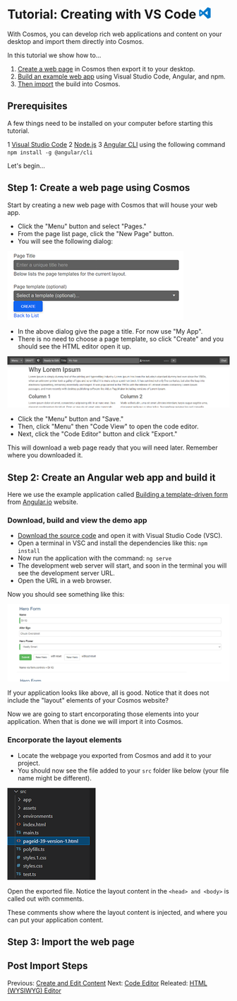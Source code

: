 # Tutorial: Creating with VS Code ![VS Code Icon](https://github.com/CosmosSoftware/Cosmos.Cms/blob/main/Documentation/Content/Editors/vs-code-icon.png)

With Cosmos, you can develop rich web applications and content on your desktop and import them directly into Cosmos.

In this tutorial we show how to...

1. [Create a web page](#step-1-create-a-web-page-using-cosmos) in Cosmos then export it to your desktop.
2. [Build an example web app](#step-2-create-an-angular-web-app-and-build-it) using Visual Studio Code, Angular, and npm.
3. [Then import](#step-3-import-the-web-page) the build into Cosmos.

## Prerequisites

A few things need to be installed on your computer before starting this tutorial.

1 [Visual Studio Code](https://code.visualstudio.com)
2 [Node.js](https://nodejs.org)
3 [Angular CLI](https://angular.io/cli) using the following command `npm install -g @angular/cli`

Let's begin...
 
## Step 1: Create a web page using Cosmos
 
Start by creating a new web page with Cosmos that will house your web app.
 
 * Click the "Menu" button and select "Pages."
 * From the page list page, click the "New Page" button.
 * You will see the following dialog:

![Create page dialog](https://github.com/CosmosSoftware/Cosmos.Cms/blob/main/Documentation/Content/Editors/create-page-dialog.png)

 * In the above dialog give the page a title. For now use "My App".
 * There is no need to choose a page template, so click "Create" and you should see the HTML editor open it up.

![New Lorem Ipsum Page](https://github.com/CosmosSoftware/Cosmos.Cms/blob/main/Documentation/Content/Editors/new-lorem-ipsom-page.png)

 * Click the "Menu" button and "Save."
 * Then, click "Menu" then "Code View" to open the code editor.
 * Next, click the "Code Editor" button and click "Export."

This will download a web page ready that you will need later. Remember where you downloaded it.

## Step 2: Create an Angular web app and build it

Here we use the example application called [Building a template-driven form](https://angular.io/guide/forms#building-a-template-driven-form) from [Angular.io](https://angular.io/) website.

### Download, build and view the demo app

* [Download the source code](https://github.com/CosmosSoftware/Cosmos.Cms/blob/main/Documentation/Content/Editors/angular-app.zip) and open it with Visual Studio Code (VSC).
* Open a terminal in VSC and install the dependencies like this: `npm install`
* Now run the application with the command: `ng serve`
* The development web server will start, and soon in the terminal you will see the development server URL.
* Open the URL in a web browser.

Now you should see something like this:

![Example Web App Running](https://github.com/CosmosSoftware/Cosmos.Cms/blob/main/Documentation/Content/Editors/tutorial1-run-example.png)

If your application looks like above, all is good.  Notice that it does not include the "layout" elements of your Cosmos website?

Now we are going to start encorporating those elements into your application. When that is done we will import it into Cosmos.

### Encorporate the layout elements

* Locate the webpage you exported from Cosmos and add it to your project.
* You should now see the file added to your `src` folder like below (your file name might be different).

![Exported file now in src folder](https://github.com/CosmosSoftware/Cosmos.Cms/blob/main/Documentation/Content/Editors/tutorial1-file-added.png)

Open the exported file. Notice the layout content in the `<head> and <body>` is called out with comments.

These comments show where the layout content is injected, and where you can put your application content.

## Step 3: Import the web page

## Post Import Steps





Previous: [Create and Edit Content](https://github.com/CosmosSoftware/Cosmos.Cms/tree/main/Documentation/Content) Next: [Code Editor](https://github.com/CosmosSoftware/Cosmos.Cms/blob/main/Documentation/Content/Editors/CodeEditor.md) Releated: [HTML (WYSIWYG) Editor](https://github.com/CosmosSoftware/Cosmos.Cms/edit/main/Documentation/Content/Editors/WYSIWYG(HTMLEditor).md)
